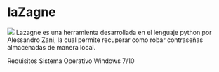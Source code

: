 # laZagne

[![](https://1.bp.blogspot.com/-Z8pnE7NelVA/XWlI6ThfrHI/AAAAAAAAR28/gc67DCjabBsMrQxitbNHMc8kV0Njx4XkQCLcBGAs/s1600/Screenshot_11.png)](https://www.lpericena.tk/2019/08/lazagne-extraer-contrasenas-almacenas.html)
Lazagne es una herramienta desarrollada en el lenguaje python  por Alessandro Zani, la cual permite recuperar como robar contraseñas almacenadas de manera local. 



Requisitos
Sistema Operativo Windows 7/10

